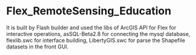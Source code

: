 # Flex_RemoteSensing_Education
It is built by Flash builder and used the libs of ArcGIS API for Flex for interactive operations, asSQL-Beta2.8 for connecting the mysql database, flexlib.swc for interface building, LibertyGIS.swc for parse the Shapefile datasets in the front GUI.
